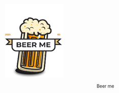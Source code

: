 <p align="center">
  <img width="182" height="231" src="./beer-me/src/assets/pint.png">
</p>

<p align='right'>
   Beer me
</p>
